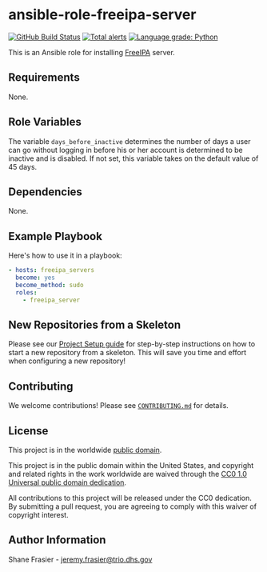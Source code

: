 # ansible-role-freeipa-server #

[![GitHub Build Status](https://github.com/cisagov/ansible-role-freeipa-server/workflows/build/badge.svg)](https://github.com/cisagov/ansible-role-freeipa-server/actions)
[![Total alerts](https://img.shields.io/lgtm/alerts/g/cisagov/ansible-role-freeipa-server.svg?logo=lgtm&logoWidth=18)](https://lgtm.com/projects/g/cisagov/ansible-role-freeipa-server/alerts/)
[![Language grade: Python](https://img.shields.io/lgtm/grade/python/g/cisagov/ansible-role-freeipa-server.svg?logo=lgtm&logoWidth=18)](https://lgtm.com/projects/g/cisagov/ansible-role-freeipa-server/context:python)

This is an Ansible role for installing
[FreeIPA](https://www.freeipa.org) server.

## Requirements ##

None.

## Role Variables ##

The variable `days_before_inactive` determines the number of days a
user can go without logging in before his or her account is determined
to be inactive and is disabled.  If not set, this variable takes on
the default value of 45 days.

## Dependencies ##

None.

## Example Playbook ##

Here's how to use it in a playbook:

```yaml
- hosts: freeipa_servers
  become: yes
  become_method: sudo
  roles:
    - freeipa_server
```

## New Repositories from a Skeleton ##

Please see our [Project Setup guide](https://github.com/cisagov/development-guide/tree/develop/project_setup)
for step-by-step instructions on how to start a new repository from
a skeleton. This will save you time and effort when configuring a
new repository!

## Contributing ##

We welcome contributions!  Please see [`CONTRIBUTING.md`](CONTRIBUTING.md) for
details.

## License ##

This project is in the worldwide [public domain](LICENSE).

This project is in the public domain within the United States, and
copyright and related rights in the work worldwide are waived through
the [CC0 1.0 Universal public domain
dedication](https://creativecommons.org/publicdomain/zero/1.0/).

All contributions to this project will be released under the CC0
dedication. By submitting a pull request, you are agreeing to comply
with this waiver of copyright interest.

## Author Information ##

Shane Frasier - <jeremy.frasier@trio.dhs.gov>
